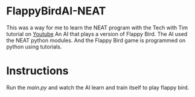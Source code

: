 # FlappyBirdAI-NEAT
This was a way for me to learn the NEAT program with the Tech with Tim tutorial on [Youtube](https://www.youtube.com/watch?v=OGHA-elMrxI) An AI that plays a version of Flappy Bird. The AI used the NEAT python modules. And the Flappy Bird game is programmed on python using tutorials.

# Instructions
Run the *main.py* and watch the AI learn and train itself to play flappy bird.
